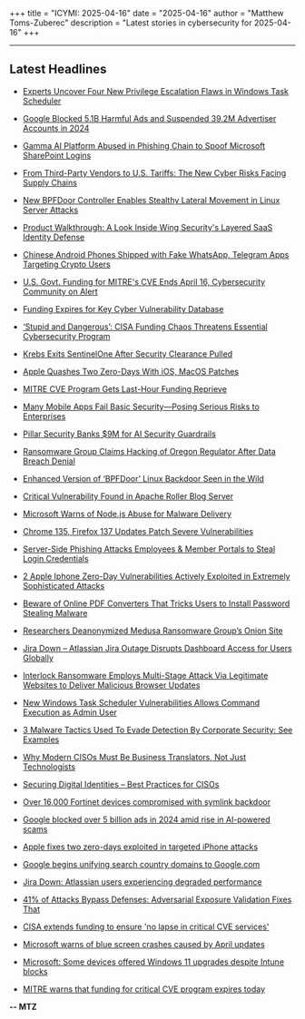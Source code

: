 +++
title = "ICYMI: 2025-04-16"
date = "2025-04-16"
author = "Matthew Toms-Zuberec"
description = "Latest stories in cybersecurity for 2025-04-16"
+++

---------------------------------------------------------------------------
## Latest Headlines
- [Experts Uncover Four New Privilege Escalation Flaws in Windows Task Scheduler](https://thehackernews.com/2025/04/experts-uncover-four-new-privilege.html)

- [Google Blocked 5.1B Harmful Ads and Suspended 39.2M Advertiser Accounts in 2024](https://thehackernews.com/2025/04/google-blocked-51b-harmful-ads-and.html)

- [Gamma AI Platform Abused in Phishing Chain to Spoof Microsoft SharePoint Logins](https://thehackernews.com/2025/04/ai-powered-gamma-used-to-host-microsoft.html)

- [From Third-Party Vendors to U.S. Tariffs: The New Cyber Risks Facing Supply Chains](https://thehackernews.com/2025/04/from-third-party-vendors-to-us-tariffs.html)

- [New BPFDoor Controller Enables Stealthy Lateral Movement in Linux Server Attacks](https://thehackernews.com/2025/04/new-bpfdoor-controller-enables-stealthy.html)

- [Product Walkthrough: A Look Inside Wing Security's Layered SaaS Identity Defense](https://thehackernews.com/2025/04/product-walkthrough-look-inside-wing.html)

- [Chinese Android Phones Shipped with Fake WhatsApp, Telegram Apps Targeting Crypto Users](https://thehackernews.com/2025/04/chinese-android-phones-shipped-with.html)

- [U.S. Govt. Funding for MITRE's CVE Ends April 16, Cybersecurity Community on Alert](https://thehackernews.com/2025/04/us-govt-funding-for-mitres-cve-ends.html)

- [Funding Expires for Key Cyber Vulnerability Database](https://krebsonsecurity.com/2025/04/funding-expires-for-key-cyber-vulnerability-database/)

- [‘Stupid and Dangerous’: CISA Funding Chaos Threatens Essential Cybersecurity Program](https://www.wired.com/story/cve-program-cisa-funding-chaos/)

- [Krebs Exits SentinelOne After Security Clearance Pulled](https://www.securityweek.com/krebs-exits-sentinelone-after-security-clearance-pulled/)

- [Apple Quashes Two Zero-Days With iOS, MacOS Patches](https://www.securityweek.com/apple-pushes-ios-macos-patches-to-quash-two-zero-days/)

- [MITRE CVE Program Gets Last-Hour Funding Reprieve](https://www.securityweek.com/mitre-cve-program-gets-last-hour-funding-reprieve/)

- [Many Mobile Apps Fail Basic Security—Posing Serious Risks to Enterprises](https://www.securityweek.com/many-mobile-apps-fail-basic-security-posing-serious-risks-to-enterprises/)

- [Pillar Security Banks $9M for AI Security Guardrails](https://www.securityweek.com/pillar-security-banks-9m-for-ai-security-guardrails/)

- [Ransomware Group Claims Hacking of Oregon Regulator After Data Breach Denial](https://www.securityweek.com/ransomware-group-claims-hacking-of-oregon-regulator-after-data-breach-denial/)

- [Enhanced Version of ‘BPFDoor’ Linux Backdoor Seen in the Wild](https://www.securityweek.com/enhanced-version-of-bpfdoor-linux-backdoor-seen-in-the-wild/)

- [Critical Vulnerability Found in Apache Roller Blog Server](https://www.securityweek.com/critical-vulnerability-found-in-apache-roller-blog-server/)

- [Microsoft Warns of Node.js Abuse for Malware Delivery](https://www.securityweek.com/microsoft-warns-of-node-js-abuse-for-malware-delivery/)

- [Chrome 135, Firefox 137 Updates Patch Severe Vulnerabilities](https://www.securityweek.com/chrome-135-firefox-137-updates-patch-severe-vulnerabilities/)

- [Server-Side Phishing Attacks Employees & Member Portals to Steal Login Credentials](https://cybersecuritynews.com/server-side-phishing-attacks-employees-member-portals/)

- [2 Apple Iphone Zero-Day Vulnerabilities Actively Exploited in Extremely Sophisticated Attacks](https://cybersecuritynews.com/2-apple-iphone-zero-day-vulnerabilities-actively-exploited-in-extremely-sophisticated-attacks/)

- [Beware of Online PDF Converters That Tricks Users to Install Password Stealing Malware](https://cybersecuritynews.com/beware-of-online-pdf-converters-that-tricks-users/)

- [Researchers Deanonymized Medusa Ransomware Group’s Onion Site](https://cybersecuritynews.com/researchers-deanonymized-medusa-ransomware/)

- [Jira Down – Atlassian Jira Outage Disrupts Dashboard Access for Users Globally](https://cybersecuritynews.com/jira-down/)

- [Interlock Ransomware Employs Multi-Stage Attack Via Legitimate Websites to Deliver Malicious Browser Updates](https://cybersecuritynews.com/interlock-ransomware-employs-multi-stage-attack/)

- [New Windows Task Scheduler Vulnerabilities Allows Command Execution as Admin User](https://cybersecuritynews.com/windows-taskmanager-vulnerabilities/)

- [3 Malware Tactics Used To Evade Detection By Corporate Security: See Examples](https://cybersecuritynews.com/malware-tactics-used-to-evade-detection/)

- [Why Modern CISOs Must Be Business Translators, Not Just Technologists](https://cybersecuritynews.com/modern-cisos-business-translators/)

- [Securing Digital Identities – Best Practices for CISOs](https://cybersecuritynews.com/securing-digital-identities/)

- [Over 16,000 Fortinet devices compromised with symlink backdoor](https://www.bleepingcomputer.com/news/security/over-16-000-fortinet-devices-compromised-with-symlink-backdoor/)

- [Google blocked over 5 billion ads in 2024 amid rise in AI-powered scams](https://www.bleepingcomputer.com/news/google/google-blocked-over-5-billion-ads-in-2024-amid-rise-in-ai-powered-scams/)

- [Apple fixes two zero-days exploited in targeted iPhone attacks](https://www.bleepingcomputer.com/news/security/apple-fixes-two-zero-days-exploited-in-targeted-iphone-attacks/)

- [Google begins unifying search country domains to Google.com](https://www.bleepingcomputer.com/news/google/google-begins-unifying-search-country-domains-to-googlecom/)

- [Jira Down: Atlassian users experiencing degraded performance](https://www.bleepingcomputer.com/news/security/jira-down-atlassian-users-experiencing-degraded-performance/)

- [41% of Attacks Bypass Defenses: Adversarial Exposure Validation Fixes That](https://www.bleepingcomputer.com/news/security/41-percent-of-attacks-bypass-defenses-adversarial-exposure-validation-fixes-that/)

- [CISA extends funding to ensure 'no lapse in critical CVE services'](https://www.bleepingcomputer.com/news/security/cisa-extends-funding-to-ensure-no-lapse-in-critical-cve-services/)

- [Microsoft warns of blue screen crashes caused by April updates](https://www.bleepingcomputer.com/news/microsoft/microsoft-warns-of-blue-screen-crashes-caused-by-april-updates/)

- [Microsoft: Some devices offered Windows 11 upgrades despite Intune blocks](https://www.bleepingcomputer.com/news/microsoft/microsoft-some-devices-offered-windows-11-upgrades-despite-intune-blocks/)

- [MITRE warns that funding for critical CVE program expires today](https://www.bleepingcomputer.com/news/security/mitre-warns-that-funding-for-critical-cve-program-expires-today/)

**-- MTZ**